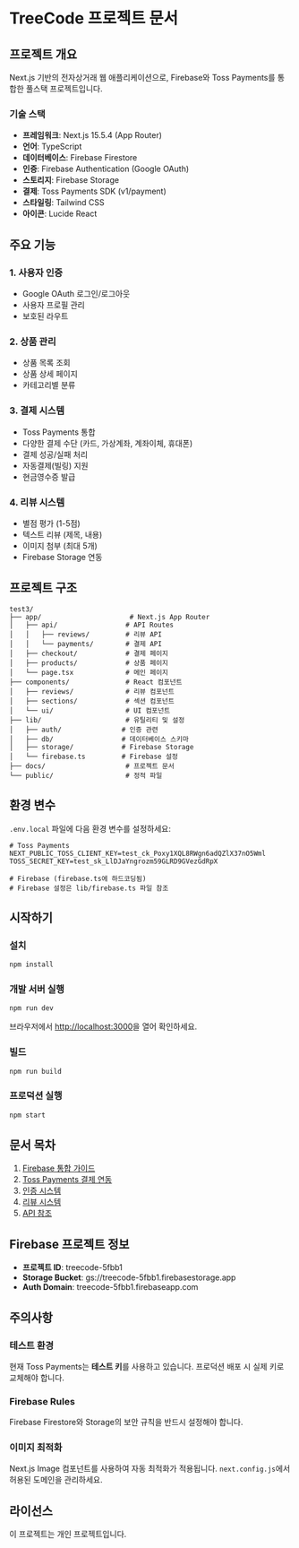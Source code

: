 # TreeCode 프로젝트 문서

## 프로젝트 개요

Next.js 기반의 전자상거래 웹 애플리케이션으로, Firebase와 Toss Payments를 통합한 풀스택 프로젝트입니다.

### 기술 스택

- **프레임워크**: Next.js 15.5.4 (App Router)
- **언어**: TypeScript
- **데이터베이스**: Firebase Firestore
- **인증**: Firebase Authentication (Google OAuth)
- **스토리지**: Firebase Storage
- **결제**: Toss Payments SDK (v1/payment)
- **스타일링**: Tailwind CSS
- **아이콘**: Lucide React

## 주요 기능

### 1. 사용자 인증
- Google OAuth 로그인/로그아웃
- 사용자 프로필 관리
- 보호된 라우트

### 2. 상품 관리
- 상품 목록 조회
- 상품 상세 페이지
- 카테고리별 분류

### 3. 결제 시스템
- Toss Payments 통합
- 다양한 결제 수단 (카드, 가상계좌, 계좌이체, 휴대폰)
- 결제 성공/실패 처리
- 자동결제(빌링) 지원
- 현금영수증 발급

### 4. 리뷰 시스템
- 별점 평가 (1-5점)
- 텍스트 리뷰 (제목, 내용)
- 이미지 첨부 (최대 5개)
- Firebase Storage 연동

## 프로젝트 구조

```
test3/
├── app/                      # Next.js App Router
│   ├── api/                 # API Routes
│   │   ├── reviews/         # 리뷰 API
│   │   └── payments/        # 결제 API
│   ├── checkout/            # 결제 페이지
│   ├── products/            # 상품 페이지
│   └── page.tsx             # 메인 페이지
├── components/              # React 컴포넌트
│   ├── reviews/             # 리뷰 컴포넌트
│   ├── sections/            # 섹션 컴포넌트
│   └── ui/                  # UI 컴포넌트
├── lib/                     # 유틸리티 및 설정
│   ├── auth/               # 인증 관련
│   ├── db/                 # 데이터베이스 스키마
│   ├── storage/            # Firebase Storage
│   └── firebase.ts         # Firebase 설정
├── docs/                    # 프로젝트 문서
└── public/                  # 정적 파일
```

## 환경 변수

`.env.local` 파일에 다음 환경 변수를 설정하세요:

```env
# Toss Payments
NEXT_PUBLIC_TOSS_CLIENT_KEY=test_ck_Poxy1XQL8RWgn6adQZlX37nO5Wml
TOSS_SECRET_KEY=test_sk_LlDJaYngrozm59GLRD9GVezGdRpX

# Firebase (firebase.ts에 하드코딩됨)
# Firebase 설정은 lib/firebase.ts 파일 참조
```

## 시작하기

### 설치

```bash
npm install
```

### 개발 서버 실행

```bash
npm run dev
```

브라우저에서 [http://localhost:3000](http://localhost:3000)을 열어 확인하세요.

### 빌드

```bash
npm run build
```

### 프로덕션 실행

```bash
npm start
```

## 문서 목차

1. [Firebase 통합 가이드](./firebase-integration.md)
2. [Toss Payments 결제 연동](./toss-payments.md)
3. [인증 시스템](./authentication.md)
4. [리뷰 시스템](./review-system.md)
5. [API 참조](./api-reference.md)

## Firebase 프로젝트 정보

- **프로젝트 ID**: treecode-5fbb1
- **Storage Bucket**: gs://treecode-5fbb1.firebasestorage.app
- **Auth Domain**: treecode-5fbb1.firebaseapp.com

## 주의사항

### 테스트 환경
현재 Toss Payments는 **테스트 키**를 사용하고 있습니다. 프로덕션 배포 시 실제 키로 교체해야 합니다.

### Firebase Rules
Firebase Firestore와 Storage의 보안 규칙을 반드시 설정해야 합니다.

### 이미지 최적화
Next.js Image 컴포넌트를 사용하여 자동 최적화가 적용됩니다. `next.config.js`에서 허용된 도메인을 관리하세요.

## 라이선스

이 프로젝트는 개인 프로젝트입니다.

